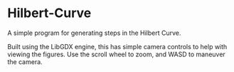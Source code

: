 # Hilbert-Curve
A simple program for generating steps in the Hilbert Curve.

Built using the LibGDX engine, this has simple camera controls to help with viewing the figures. Use the scroll wheel to zoom, and WASD to maneuver the camera.
